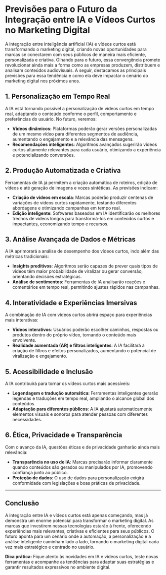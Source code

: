 
# Previsões para o Futuro da Integração entre IA e Vídeos Curtos no Marketing Digital

A integração entre inteligência artificial (IA) e vídeos curtos está transformando o marketing digital, criando novas oportunidades para marcas se conectarem com seus públicos de maneira mais eficiente, personalizada e criativa. Olhando para o futuro, essa convergência promete revolucionar ainda mais a forma como as empresas produzem, distribuem e analisam conteúdos audiovisuais. A seguir, destacamos as principais previsões para essa tendência e como ela deve impactar o cenário do marketing digital nos próximos anos.

## 1. **Personalização em Tempo Real**

A IA está tornando possível a personalização de vídeos curtos em tempo real, adaptando o conteúdo conforme o perfil, comportamento e preferências do usuário. No futuro, veremos:

- **Vídeos dinâmicos**: Plataformas poderão gerar versões personalizadas de um mesmo vídeo para diferentes segmentos de audiência, aumentando o engajamento e a relevância das mensagens.
- **Recomendações inteligentes**: Algoritmos avançados sugerirão vídeos curtos altamente relevantes para cada usuário, otimizando a experiência e potencializando conversões.

## 2. **Produção Automatizada e Criativa**

Ferramentas de IA já permitem a criação automática de roteiros, edição de vídeos e até geração de imagens e vozes sintéticas. As previsões indicam:

- **Criação de vídeos em escala**: Marcas poderão produzir centenas de variações de vídeos curtos rapidamente, testando diferentes abordagens e otimizando campanhas em tempo real.
- **Edição inteligente**: Softwares baseados em IA identificarão os melhores trechos de vídeos longos para transformá-los em conteúdos curtos e impactantes, economizando tempo e recursos.

## 3. **Análise Avançada de Dados e Métricas**

A IA aprimorará a análise de desempenho dos vídeos curtos, indo além das métricas tradicionais:

- **Insights preditivos**: Algoritmos serão capazes de prever quais tipos de vídeos têm maior probabilidade de viralizar ou gerar conversão, orientando decisões estratégicas.
- **Análise de sentimentos**: Ferramentas de IA analisarão reações e comentários em tempo real, permitindo ajustes rápidos nas campanhas.

## 4. **Interatividade e Experiências Imersivas**

A combinação de IA com vídeos curtos abrirá espaço para experiências mais interativas:

- **Vídeos interativos**: Usuários poderão escolher caminhos, respostas ou produtos dentro do próprio vídeo, tornando o conteúdo mais envolvente.
- **Realidade aumentada (AR) e filtros inteligentes**: A IA facilitará a criação de filtros e efeitos personalizados, aumentando o potencial de viralização e engajamento.

## 5. **Acessibilidade e Inclusão**

A IA contribuirá para tornar os vídeos curtos mais acessíveis:

- **Legendagem e tradução automática**: Ferramentas inteligentes gerarão legendas e traduções em tempo real, ampliando o alcance global dos conteúdos.
- **Adaptação para diferentes públicos**: A IA ajustará automaticamente elementos visuais e sonoros para atender pessoas com diferentes necessidades.

## 6. **Ética, Privacidade e Transparência**

Com o avanço da IA, questões éticas e de privacidade ganharão ainda mais relevância:

- **Transparência no uso de IA**: Marcas precisarão informar claramente quando conteúdos são gerados ou manipulados por IA, promovendo confiança junto ao público.
- **Proteção de dados**: O uso de dados para personalização exigirá conformidade com legislações e boas práticas de privacidade.

---

## **Conclusão**

A integração entre IA e vídeos curtos está apenas começando, mas já demonstra um enorme potencial para transformar o marketing digital. As marcas que investirem nessas tecnologias estarão à frente, oferecendo experiências mais relevantes, criativas e eficientes para seus públicos. O futuro aponta para um cenário onde a automação, a personalização e a análise inteligente caminham lado a lado, tornando o marketing digital cada vez mais estratégico e centrado no usuário.

**Dica prática:** Fique atento às novidades em IA e vídeos curtos, teste novas ferramentas e acompanhe as tendências para adaptar suas estratégias e garantir resultados expressivos no ambiente digital.
```